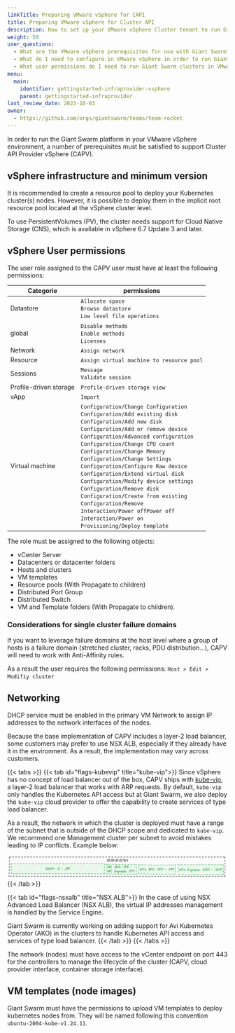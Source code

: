 ```yaml
---
linkTitle: Preparing VMware vSphere for CAPI
title: Preparing VMware vSphere for Cluster API
description: How to set up your VMware vSphere Cluster tenant to run Giant Swarm management clusters and workload clusters under your jurisdiction.
weight: 50
user_questions:
  - What are the VMware vSphere prerequisites for use with Giant Swarm?
  - What do I need to configure in VMware vSphere in order to run Giant Swarm clusters?
  - What user permissions do I need to run Giant Swarm clusters in VMware vSphere?
menu:
  main:
    identifier: gettingstarted-infraprovider-vsphere
    parent: gettingstarted-infraprovider
last_review_date: 2023-10-03
owner:
  - https://github.com/orgs/giantswarm/teams/team-rocket
---
```

In order to run the Giant Swarm platform in your VMware vSphere environment, a number of prerequisites must be satisfied to support Cluster API Provider vSphere (CAPV).

## vSphere infrastructure and minimum version

It is recommended to create a resource pool to deploy your Kubernetes cluster(s) nodes. However, it is possible to deploy them in the implicit root resource pool located at the vSphere cluster level.

To use PersistentVolumes (PV), the cluster needs support for Cloud Native Storage (CNS), which is available in vSphere 6.7 Update 3 and later.

## vSphere User permissions

The user role assigned to the CAPV user must have at least the following permissions:

| Categorie | permissions |
| -------- | -------- |
| Datastore | `Allocate space`<br>`Browse datastore`<br>`Low level file operations` |
| global | `Disable methods`<br>`Enable methods`<br>`Licenses` |
| Network | `Assign network` |
| Resource | `Assign virtual machine to resource pool` |
| Sessions | `Message`<br>`Validate session` |
| Profile-driven storage | `Profile-driven storage view` |
| vApp | `Import` |
| Virtual machine | `Configuration/Change Configuration`<br>`Configuration/Add existing disk`<br>`Configuration/Add new disk`<br>`Configuration/Add or remove device`<br>`Configuration/Advanced configuration`<br>`Configuration/Change CPU count`<br>`Configuration/Change Memory`<br>`Configuration/Change Settings`<br>`Configuration/Configure Raw device`<br>`Configuration/Extend virtual disk`<br>`Configuration/Modify device settings`<br>`Configuration/Remove disk`<br>`Configuration/Create from existing`<br>`Configuration/Remove`<br>`Interaction/Power offPower off`<br>`Interaction/Power on`<br>`Provisioning/Deploy template` |

The role must be assigned to the following objects:

* vCenter Server
* Datacenters or datacenter folders
* Hosts and clusters
* VM templates
* Resource pools (With Propagate to children)
* Distributed Port Group
* Distributed Switch
* VM and Template folders (With Propagate to children).

### Considerations for single cluster failure domains

If you want to leverage failure domains at the host level where a group of hosts is a failure domain (stretched cluster, racks, PDU distribution...), CAPV will need to work with Anti-Affinity rules.

As a result the user requires the following permissions: `Host > Edit > Modifiy cluster`

## Networking

DHCP service must be enabled in the primary VM Network to assign IP addresses to the network interfaces of the nodes.

Because the base implementation of CAPV includes a layer-2 load balancer, some customers may prefer to use NSX ALB, especially if they already have it in the environment. As a result, the implementation may vary across customers.

{{< tabs >}}
{{< tab id="flags-kubevip" title="kube-vip">}}
Since vSphere has no concept of load balancer out of the box, CAPV ships with [kube-vip](../../../advanced/vsphere-kubevip/index.md), a layer-2 load balancer that works with ARP requests. By default, `kube-vip` only handles the Kubernetes API access but at Giant Swarm, we also deploy the `kube-vip` cloud provider to offer the capability to create services of type load balancer.

As a result, the network in which the cluster is deployed must have a range of the subnet that is outside of the DHCP scope and dedicated to `kube-vip`. We recommend one Management cluster per subnet to avoid mistakes leading to IP conflicts. Example below:

![capv kubevip ipam](capv-kubevip-ipam.png)
{{< /tab >}}

{{< tab id="flags-nsxalb" title="NSX ALB">}}
In the case of using NSX Advanced Load Balancer (NSX ALB), the virtual IP addresses management is handled by the Service Engine.

Giant Swarm is currently working on adding support for Avi Kubernetes Operator (AKO) in the clusters to handle Kubernetes API access and services of type load balancer.
{{< /tab >}}
{{< /tabs >}}

The network (nodes) must have access to the vCenter endpoint on port 443 for the controllers to manage the lifecycle of the cluster (CAPV, cloud provider interface, container storage interface).

## VM templates (node images)

Giant Swarm must have the permissions to upload VM templates to deploy kubernetes nodes from. They will be named following this convention `ubuntu-2004-kube-v1.24.11`.
